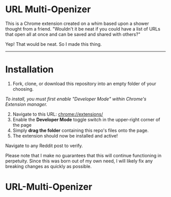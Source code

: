 # URL Multi-Openizer

This is a Chrome extension created on a whim based upon a shower thought from a friend. "Wouldn't it be neat if you could have a list of URLs that open all at once and can be saved and shared with others?"

Yep! That would be neat. So I made this thing.

-----

# Installation
1. Fork, clone, or download this repository into an empty folder of your choosing.

_To install, you must first enable "Developer Mode" within Chrome's Extension manager._

2. Navigate to this URL: [chrome://extensions/](chrome://extensions/)
3. Enable the **Developer Mode** toggle switch in the upper-right corner of the page
4. Simply **drag the folder** containing this repo's files onto the page.
5. The extension should now be installed and active!

Navigate to any Reddit post to verify.

Please note that I make no guarantees that this will continue functioning in perpetuity. Since this was born out of my own need, I will likely fix any breaking changes as quickly as possible.

# URL-Multi-Openizer
